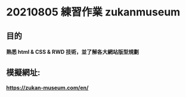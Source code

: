 # 20210805 練習作業 zukanmuseum

## 目的
#### 熟悉 html & CSS & RWD 技術，並了解各大網站版型規劃

## 模擬網址: 
#### https://zukan-museum.com/en/
